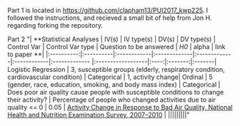 Part 1 is located in https://github.com/clapham13/PUI2017_kwp225. I followed the instructions, and recieved a small bit of help from Jon H. regarding forking the repository.

Part 2
"| **Statistical Analyses	|  IV(s)  |  IV type(s) |  DV(s)  |  DV type(s)  |  Control Var | Control Var type  | Question to be answered | _H0_ | alpha | link to paper **| 
|:----------:|:----------|:------------|:-------------|:-------------|:------------|:------------- |:------------------|:----:|:-------:|:-------|
Logistic Regression	| 3, susceptible groups (elderly, respiratory condition, cardiovascular condition) | Categorical | 1, activity change| Ordinal | 5 (gender, race, education, smoking, and body mass index) | Categorical | Does poor air quality cause people with susceptible conditions to change their activity? | Percentage of people who changed activities due to air quality <= 0 | 0.05 | [Activity Change in Response to Bad Air Quality, National Health and Nutrition Examination Survey, 2007–2010](http://journals.plos.org/plosone/article?id=10.1371/journal.pone.0050526) |
  |||||||||"
